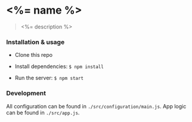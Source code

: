 # <%= name %>

> <%= description %>

### Installation & usage

- Clone this repo
- Install dependencies: `$ npm install`

- Run the server: `$ npm start`

### Development

All configuration can be found in `./src/configuration/main.js`. App logic can be found in `./src/app.js`.
